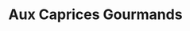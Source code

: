 ---
title: "Aux Caprices Gourmands"
url: /parce-sur-sarthe/aux-caprices-gourmands/
shop: boulangerie
---